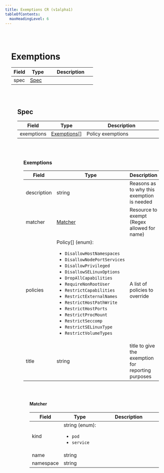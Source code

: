 ```yaml
---
title: Exemptions CR (v1alpha1)
tableOfContents:
  maxHeadingLevel: 6
---
```

<a id="Exemptions"></a>
<div style="margin-left: 20px; padding-top: 30px;">

# Exemptions
<table style="width: 100%; table-layout: fixed;">
  <thead>
    <tr>
      <th style="width: 20%; white-space: nowrap;">Field</th>
      <th style="width: 25%; white-space: nowrap;">Type</th>
      <th style="width: 55%; white-space: nowrap;">Description</th>
    </tr>
  </thead>
  <tbody>
    <tr><td style="white-space: nowrap;">spec</td><td style="white-space: nowrap;"><a href="#Spec">Spec</a></td><td></td></tr>
  </tbody>
</table>
</div>

<a id="Spec"></a>
<div style="margin-left: 40px; padding-top: 30px;">

## Spec
<table style="width: 100%; table-layout: fixed;">
  <thead>
    <tr>
      <th style="width: 20%; white-space: nowrap;">Field</th>
      <th style="width: 25%; white-space: nowrap;">Type</th>
      <th style="width: 55%; white-space: nowrap;">Description</th>
    </tr>
  </thead>
  <tbody>
    <tr><td style="white-space: nowrap;">exemptions</td><td style="white-space: nowrap;"><a href="#Exemptions">Exemptions[]</a></td><td>Policy exemptions</td></tr>
  </tbody>
</table>
</div>

<a id="Exemptions"></a>
<div style="margin-left: 60px; padding-top: 30px;">

### Exemptions
<table style="width: 100%; table-layout: fixed;">
  <thead>
    <tr>
      <th style="width: 20%; white-space: nowrap;">Field</th>
      <th style="width: 25%; white-space: nowrap;">Type</th>
      <th style="width: 55%; white-space: nowrap;">Description</th>
    </tr>
  </thead>
  <tbody>
    <tr><td style="white-space: nowrap;">description</td><td style="white-space: nowrap;">string</td><td>Reasons as to why this exemption is needed</td></tr><tr><td style="white-space: nowrap;">matcher</td><td style="white-space: nowrap;"><a href="#Matcher">Matcher</a></td><td>Resource to exempt (Regex allowed for name)</td></tr><tr><td style="white-space: nowrap;">policies</td><td style="white-space: nowrap;">Policy[] (enum):<ul><li><code>DisallowHostNamespaces</code></li><li><code>DisallowNodePortServices</code></li><li><code>DisallowPrivileged</code></li><li><code>DisallowSELinuxOptions</code></li><li><code>DropAllCapabilities</code></li><li><code>RequireNonRootUser</code></li><li><code>RestrictCapabilities</code></li><li><code>RestrictExternalNames</code></li><li><code>RestrictHostPathWrite</code></li><li><code>RestrictHostPorts</code></li><li><code>RestrictProcMount</code></li><li><code>RestrictSeccomp</code></li><li><code>RestrictSELinuxType</code></li><li><code>RestrictVolumeTypes</code></li></ul></td><td>A list of policies to override</td></tr><tr><td style="white-space: nowrap;">title</td><td style="white-space: nowrap;">string</td><td>title to give the exemption for reporting purposes</td></tr>
  </tbody>
</table>
</div>

<a id="Matcher"></a>
<div style="margin-left: 80px; padding-top: 30px;">

#### Matcher
<table style="width: 100%; table-layout: fixed;">
  <thead>
    <tr>
      <th style="width: 20%; white-space: nowrap;">Field</th>
      <th style="width: 25%; white-space: nowrap;">Type</th>
      <th style="width: 55%; white-space: nowrap;">Description</th>
    </tr>
  </thead>
  <tbody>
    <tr><td style="white-space: nowrap;">kind</td><td style="white-space: nowrap;">string (enum):<ul><li><code>pod</code></li><li><code>service</code></li></ul></td><td></td></tr><tr><td style="white-space: nowrap;">name</td><td style="white-space: nowrap;">string</td><td></td></tr><tr><td style="white-space: nowrap;">namespace</td><td style="white-space: nowrap;">string</td><td></td></tr>
  </tbody>
</table>
</div>